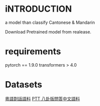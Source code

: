 # iNTRODUCTION

a model than classify Cantonese & Mandarin

Download Pretrained model from realease.

# requirements

pytorch == 1.9.0
transformers > 4.0

# Datasets

[粵語對話語料](https://github.com/CanCLID/sentences)
[PTT 八卦版問答中文語料](https://github.com/zake7749/Gossiping-Chinese-Corpus)